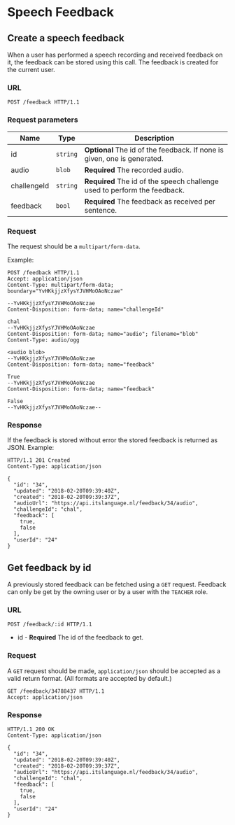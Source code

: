 # Speech Feedback

## Create a speech feedback

When a user has performed a speech recording and received feedback on it, the
feedback can be stored using this call.
The feedback is created for the current user.

### URL

```http
POST /feedback HTTP/1.1
```

### Request parameters

Name        | Type     | Description
------------|----------|------------
id          | `string` | **Optional** The id of the feedback. If none is given, one is generated.
audio       | `blob`   | **Required** The recorded audio.
challengeId | `string` | **Required** The id of the speech challenge used to perform the feedback.
feedback    | `bool`   | **Required** The feedback as received per sentence.

### Request

The request should be a `multipart/form-data`.

Example:

```http
POST /feedback HTTP/1.1
Accept: application/json
Content-Type: multipart/form-data; boundary="YvHKkjjzXfysYJVHMoOAoNczae"

--YvHKkjjzXfysYJVHMoOAoNczae
Content-Disposition: form-data; name="challengeId"

chal
--YvHKkjjzXfysYJVHMoOAoNczae
Content-Disposition: form-data; name="audio"; filename="blob"
Content-Type: audio/ogg

<audio blob>
--YvHKkjjzXfysYJVHMoOAoNczae
Content-Disposition: form-data; name="feedback"

True
--YvHKkjjzXfysYJVHMoOAoNczae
Content-Disposition: form-data; name="feedback"

False
--YvHKkjjzXfysYJVHMoOAoNczae--
```

### Response

If the feedback is stored without error the stored feedback is returned as
JSON. Example:

```http
HTTP/1.1 201 Created
Content-Type: application/json

{
  "id": "34",
  "updated": "2018-02-20T09:39:40Z",
  "created": "2018-02-20T09:39:37Z",
  "audioUrl": "https://api.itslanguage.nl/feedback/34/audio",
  "challengeId": "chal",
  "feedback": [
    true,
    false
  ],
  "userId": "24"
}
```


## Get feedback by id

A previously stored feedback can be fetched using a `GET` request.
Feedback can only be get by the owning user or by a user with the `TEACHER`
role.

### URL

```http
POST /feedback/:id HTTP/1.1
```

* id - **Required** The id of the feedback to get.

### Request

A `GET` request should be made, `application/json` should be accepted as a
valid return format. (All formats are accepted by default.)

```http
GET /feedback/34788437 HTTP/1.1
Accept: application/json
```

### Response

```http
HTTP/1.1 200 OK
Content-Type: application/json

{
  "id": "34",
  "updated": "2018-02-20T09:39:40Z",
  "created": "2018-02-20T09:39:37Z",
  "audioUrl": "https://api.itslanguage.nl/feedback/34/audio",
  "challengeId": "chal",
  "feedback": [
    true,
    false
  ],
  "userId": "24"
}
```
